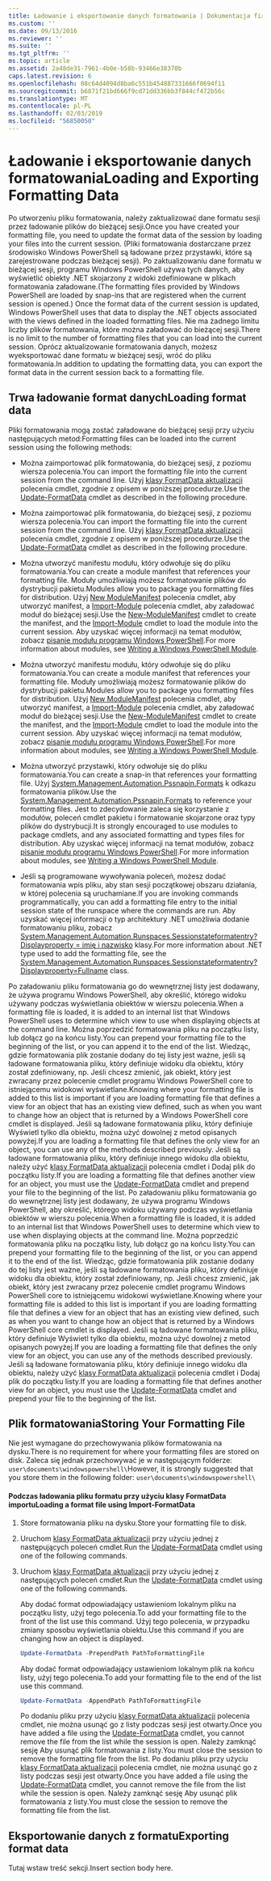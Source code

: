 ```yaml
---
title: Ładowanie i eksportowanie danych formatowania | Dokumentacja firmy Microsoft
ms.custom: ''
ms.date: 09/13/2016
ms.reviewer: ''
ms.suite: ''
ms.tgt_pltfrm: ''
ms.topic: article
ms.assetid: 2a48de31-7961-4b0e-b58b-93466e38370b
caps.latest.revision: 6
ms.openlocfilehash: 08c64d4094d8ba6c551b454887331666f0694f11
ms.sourcegitcommit: b6871f21bd666f9cd71dd336bb3f844cf472b56c
ms.translationtype: MT
ms.contentlocale: pl-PL
ms.lasthandoff: 02/03/2019
ms.locfileid: "56850050"
---
```

# <a name="loading-and-exporting-formatting-data"></a><span data-ttu-id="d1c19-102">Ładowanie i eksportowanie danych formatowania</span><span class="sxs-lookup"><span data-stu-id="d1c19-102">Loading and Exporting Formatting Data</span></span>

<span data-ttu-id="d1c19-103">Po utworzeniu pliku formatowania, należy zaktualizować dane formatu sesji przez ładowanie plików do bieżącej sesji.</span><span class="sxs-lookup"><span data-stu-id="d1c19-103">Once you have created your formatting file, you need to update the format data of the session by loading your files into the current session.</span></span> <span data-ttu-id="d1c19-104">(Pliki formatowania dostarczane przez środowisko Windows PowerShell są ładowane przez przystawki, które są zarejestrowane podczas bieżącej sesji). Po zaktualizowaniu dane formatu w bieżącej sesji, programu Windows PowerShell używa tych danych, aby wyświetlić obiekty .NET skojarzony z widoki zdefiniowane w plikach formatowania załadowane.</span><span class="sxs-lookup"><span data-stu-id="d1c19-104">(The formatting files provided by Windows PowerShell are loaded by snap-ins that are registered when the current session is opened.) Once the format data of the current session is updated, Windows PowerShell uses that data to display the .NET objects associated with the views defined in the loaded formatting files.</span></span> <span data-ttu-id="d1c19-105">Nie ma żadnego limitu liczby plików formatowania, które można załadować do bieżącej sesji.</span><span class="sxs-lookup"><span data-stu-id="d1c19-105">There is no limit to the number of formatting files that you can load into the current session.</span></span> <span data-ttu-id="d1c19-106">Oprócz aktualizowanie formatowania danych, możesz wyeksportować dane formatu w bieżącej sesji, wróć do pliku formatowania.</span><span class="sxs-lookup"><span data-stu-id="d1c19-106">In addition to updating the formatting data, you can export the format data in the current session back to a formatting file.</span></span>

## <a name="loading-format-data"></a><span data-ttu-id="d1c19-107">Trwa ładowanie format danych</span><span class="sxs-lookup"><span data-stu-id="d1c19-107">Loading format data</span></span>

<span data-ttu-id="d1c19-108">Pliki formatowania mogą zostać załadowane do bieżącej sesji przy użyciu następujących metod:</span><span class="sxs-lookup"><span data-stu-id="d1c19-108">Formatting files can be loaded into the current session using the following methods:</span></span>

- <span data-ttu-id="d1c19-109">Można zaimportować plik formatowania, do bieżącej sesji, z poziomu wiersza polecenia.</span><span class="sxs-lookup"><span data-stu-id="d1c19-109">You can import the formatting file into the current session from the command line.</span></span> <span data-ttu-id="d1c19-110">Użyj [klasy FormatData aktualizacji](/powershell/module/Microsoft.PowerShell.Utility/Update-FormatData) polecenia cmdlet, zgodnie z opisem w poniższej procedurze.</span><span class="sxs-lookup"><span data-stu-id="d1c19-110">Use the [Update-FormatData](/powershell/module/Microsoft.PowerShell.Utility/Update-FormatData) cmdlet as described in the following procedure.</span></span>
- <span data-ttu-id="d1c19-111">Można zaimportować plik formatowania, do bieżącej sesji, z poziomu wiersza polecenia.</span><span class="sxs-lookup"><span data-stu-id="d1c19-111">You can import the formatting file into the current session from the command line.</span></span> <span data-ttu-id="d1c19-112">Użyj [klasy FormatData aktualizacji](/powershell/module/Microsoft.PowerShell.Utility/Update-FormatData) polecenia cmdlet, zgodnie z opisem w poniższej procedurze.</span><span class="sxs-lookup"><span data-stu-id="d1c19-112">Use the [Update-FormatData](/powershell/module/Microsoft.PowerShell.Utility/Update-FormatData) cmdlet as described in the following procedure.</span></span>

- <span data-ttu-id="d1c19-113">Można utworzyć manifestu modułu, który odwołuje się do pliku formatowania.</span><span class="sxs-lookup"><span data-stu-id="d1c19-113">You can create a module manifest that references your formatting file.</span></span> <span data-ttu-id="d1c19-114">Moduły umożliwiają możesz formatowanie plików do dystrybucji pakietu.</span><span class="sxs-lookup"><span data-stu-id="d1c19-114">Modules allow you to package you formatting files for distribution.</span></span> <span data-ttu-id="d1c19-115">Użyj [New ModuleManifest](/powershell/module/Microsoft.PowerShell.Core/New-ModuleManifest) polecenia cmdlet, aby utworzyć manifest, a [Import-Module](/powershell/module/Microsoft.PowerShell.Core/Import-Module) polecenia cmdlet, aby załadować moduł do bieżącej sesji.</span><span class="sxs-lookup"><span data-stu-id="d1c19-115">Use the [New-ModuleManifest](/powershell/module/Microsoft.PowerShell.Core/New-ModuleManifest) cmdlet to create the manifest, and the [Import-Module](/powershell/module/Microsoft.PowerShell.Core/Import-Module) cmdlet to load the module into the current session.</span></span> <span data-ttu-id="d1c19-116">Aby uzyskać więcej informacji na temat modułów, zobacz [pisanie modułu programu Windows PowerShell](../module/writing-a-windows-powershell-module.md).</span><span class="sxs-lookup"><span data-stu-id="d1c19-116">For more information about modules, see [Writing a Windows PowerShell Module](../module/writing-a-windows-powershell-module.md).</span></span>
- <span data-ttu-id="d1c19-117">Można utworzyć manifestu modułu, który odwołuje się do pliku formatowania.</span><span class="sxs-lookup"><span data-stu-id="d1c19-117">You can create a module manifest that references your formatting file.</span></span> <span data-ttu-id="d1c19-118">Moduły umożliwiają możesz formatowanie plików do dystrybucji pakietu.</span><span class="sxs-lookup"><span data-stu-id="d1c19-118">Modules allow you to package you formatting files for distribution.</span></span> <span data-ttu-id="d1c19-119">Użyj [New ModuleManifest](/powershell/module/Microsoft.PowerShell.Core/New-ModuleManifest) polecenia cmdlet, aby utworzyć manifest, a [Import-Module](/powershell/module/Microsoft.PowerShell.Core/Import-Module) polecenia cmdlet, aby załadować moduł do bieżącej sesji.</span><span class="sxs-lookup"><span data-stu-id="d1c19-119">Use the [New-ModuleManifest](/powershell/module/Microsoft.PowerShell.Core/New-ModuleManifest) cmdlet to create the manifest, and the [Import-Module](/powershell/module/Microsoft.PowerShell.Core/Import-Module) cmdlet to load the module into the current session.</span></span> <span data-ttu-id="d1c19-120">Aby uzyskać więcej informacji na temat modułów, zobacz [pisanie modułu programu Windows PowerShell](../module/writing-a-windows-powershell-module.md).</span><span class="sxs-lookup"><span data-stu-id="d1c19-120">For more information about modules, see [Writing a Windows PowerShell Module](../module/writing-a-windows-powershell-module.md).</span></span>

- <span data-ttu-id="d1c19-121">Można utworzyć przystawki, który odwołuje się do pliku formatowania.</span><span class="sxs-lookup"><span data-stu-id="d1c19-121">You can create a snap-in that references your formatting file.</span></span> <span data-ttu-id="d1c19-122">Użyj [System.Management.Automation.Pssnapin.Formats](/dotnet/api/System.Management.Automation.PSSnapIn.Formats) k odkazu formatowania plików.</span><span class="sxs-lookup"><span data-stu-id="d1c19-122">Use the [System.Management.Automation.Pssnapin.Formats](/dotnet/api/System.Management.Automation.PSSnapIn.Formats) to reference your formatting files.</span></span> <span data-ttu-id="d1c19-123">Jest to zdecydowanie zaleca się korzystanie z modułów, poleceń cmdlet pakietu i formatowanie skojarzone oraz typy plików do dystrybucji.</span><span class="sxs-lookup"><span data-stu-id="d1c19-123">It is strongly encouraged to use modules to package cmdlets, and any associated formatting and types files for distribution.</span></span> <span data-ttu-id="d1c19-124">Aby uzyskać więcej informacji na temat modułów, zobacz [pisanie modułu programu Windows PowerShell](../module/writing-a-windows-powershell-module.md).</span><span class="sxs-lookup"><span data-stu-id="d1c19-124">For more information about modules, see [Writing a Windows PowerShell Module](../module/writing-a-windows-powershell-module.md).</span></span>

- <span data-ttu-id="d1c19-125">Jeśli są programowane wywoływania poleceń, możesz dodać formatowania wpis pliku, aby stan sesji początkowej obszaru działania, w której polecenia są uruchamiane.</span><span class="sxs-lookup"><span data-stu-id="d1c19-125">If you are invoking commands programmatically, you can add a formatting file entry to the initial session state of the runspace where the commands are run.</span></span> <span data-ttu-id="d1c19-126">Aby uzyskać więcej informacji o typ architektury .NET umożliwia dodanie formatowaniu pliku, zobacz [System.Management.Automation.Runspaces.Sessionstateformatentry? Displayproperty = imię i nazwisko](/dotnet/api/System.Management.Automation.Runspaces.SessionStateFormatEntry) klasy.</span><span class="sxs-lookup"><span data-stu-id="d1c19-126">For more information about .NET type used to add the formatting file, see the [System.Management.Automation.Runspaces.Sessionstateformatentry?Displayproperty=Fullname](/dotnet/api/System.Management.Automation.Runspaces.SessionStateFormatEntry) class.</span></span>

<span data-ttu-id="d1c19-127">Po załadowaniu pliku formatowania go do wewnętrznej listy jest dodawany, że używa programu Windows PowerShell, aby określić, którego widoku używany podczas wyświetlania obiektów w wierszu polecenia.</span><span class="sxs-lookup"><span data-stu-id="d1c19-127">When a formatting file is loaded, it is added to an internal list that Windows PowerShell uses to determine which view to use when displaying objects at the command line.</span></span> <span data-ttu-id="d1c19-128">Można poprzedzić formatowania pliku na początku listy, lub dołącz go na końcu listy.</span><span class="sxs-lookup"><span data-stu-id="d1c19-128">You can prepend your formatting file to the beginning of the list, or you can append it to the end of the list.</span></span> <span data-ttu-id="d1c19-129">Wiedząc, gdzie formatowania plik zostanie dodany do tej listy jest ważne, jeśli są ładowane formatowania pliku, który definiuje widoku dla obiektu, który został zdefiniowany, np. Jeśli chcesz zmienić, jak obiekt, który jest zwracany przez polecenie cmdlet programu Windows PowerShell core to istniejącemu widokowi  wyświetlane.</span><span class="sxs-lookup"><span data-stu-id="d1c19-129">Knowing where your formatting file is added to this list is important if you are loading formatting file that defines a view for an object that has an existing view defined, such as when you want to change how an object that is returned by a Windows PowerShell core cmdlet is displayed.</span></span> <span data-ttu-id="d1c19-130">Jeśli są ładowane formatowania pliku, który definiuje Wyświetl tylko dla obiektu, można użyć dowolnej z metod opisanych powyżej.</span><span class="sxs-lookup"><span data-stu-id="d1c19-130">If you are loading a formatting file that defines the only view for an object, you can use any of the methods described previously.</span></span>  <span data-ttu-id="d1c19-131">Jeśli są ładowane formatowania pliku, który definiuje innego widoku dla obiektu, należy użyć [klasy FormatData aktualizacji](/powershell/module/Microsoft.PowerShell.Utility/Update-FormatData) polecenia cmdlet i Dodaj plik do początku listy.</span><span class="sxs-lookup"><span data-stu-id="d1c19-131">If you are loading a formatting file that defines another view for an object, you must use the [Update-FormatData](/powershell/module/Microsoft.PowerShell.Utility/Update-FormatData) cmdlet and prepend your file to the beginning of the list.</span></span>
<span data-ttu-id="d1c19-132">Po załadowaniu pliku formatowania go do wewnętrznej listy jest dodawany, że używa programu Windows PowerShell, aby określić, którego widoku używany podczas wyświetlania obiektów w wierszu polecenia.</span><span class="sxs-lookup"><span data-stu-id="d1c19-132">When a formatting file is loaded, it is added to an internal list that Windows PowerShell uses to determine which view to use when displaying objects at the command line.</span></span> <span data-ttu-id="d1c19-133">Można poprzedzić formatowania pliku na początku listy, lub dołącz go na końcu listy.</span><span class="sxs-lookup"><span data-stu-id="d1c19-133">You can prepend your formatting file to the beginning of the list, or you can append it to the end of the list.</span></span> <span data-ttu-id="d1c19-134">Wiedząc, gdzie formatowania plik zostanie dodany do tej listy jest ważne, jeśli są ładowane formatowania pliku, który definiuje widoku dla obiektu, który został zdefiniowany, np. Jeśli chcesz zmienić, jak obiekt, który jest zwracany przez polecenie cmdlet programu Windows PowerShell core to istniejącemu widokowi  wyświetlane.</span><span class="sxs-lookup"><span data-stu-id="d1c19-134">Knowing where your formatting file is added to this list is important if you are loading formatting file that defines a view for an object that has an existing view defined, such as when you want to change how an object that is returned by a Windows PowerShell core cmdlet is displayed.</span></span> <span data-ttu-id="d1c19-135">Jeśli są ładowane formatowania pliku, który definiuje Wyświetl tylko dla obiektu, można użyć dowolnej z metod opisanych powyżej.</span><span class="sxs-lookup"><span data-stu-id="d1c19-135">If you are loading a formatting file that defines the only view for an object, you can use any of the methods described previously.</span></span>  <span data-ttu-id="d1c19-136">Jeśli są ładowane formatowania pliku, który definiuje innego widoku dla obiektu, należy użyć [klasy FormatData aktualizacji](/powershell/module/Microsoft.PowerShell.Utility/Update-FormatData) polecenia cmdlet i Dodaj plik do początku listy.</span><span class="sxs-lookup"><span data-stu-id="d1c19-136">If you are loading a formatting file that defines another view for an object, you must use the [Update-FormatData](/powershell/module/Microsoft.PowerShell.Utility/Update-FormatData) cmdlet and prepend your file to the beginning of the list.</span></span>

## <a name="storing-your-formatting-file"></a><span data-ttu-id="d1c19-137">Plik formatowania</span><span class="sxs-lookup"><span data-stu-id="d1c19-137">Storing Your Formatting File</span></span>

<span data-ttu-id="d1c19-138">Nie jest wymagane do przechowywania plików formatowania na dysku.</span><span class="sxs-lookup"><span data-stu-id="d1c19-138">There is no requirement for where your formatting files are stored on disk.</span></span> <span data-ttu-id="d1c19-139">Zaleca się jednak przechowywać je w następującym folderze: `user\documents\windowspowershell\`</span><span class="sxs-lookup"><span data-stu-id="d1c19-139">However, it is strongly suggested that you store them in the following folder: `user\documents\windowspowershell\`</span></span>

#### <a name="loading-a-format-file-using-import-formatdata"></a><span data-ttu-id="d1c19-140">Podczas ładowania pliku formatu przy użyciu klasy FormatData importu</span><span class="sxs-lookup"><span data-stu-id="d1c19-140">Loading a format file using Import-FormatData</span></span>

1. <span data-ttu-id="d1c19-141">Store formatowania pliku na dysku.</span><span class="sxs-lookup"><span data-stu-id="d1c19-141">Store your formatting file to disk.</span></span>

2. <span data-ttu-id="d1c19-142">Uruchom [klasy FormatData aktualizacji](/powershell/module/Microsoft.PowerShell.Utility/Update-FormatData) przy użyciu jednej z następujących poleceń cmdlet.</span><span class="sxs-lookup"><span data-stu-id="d1c19-142">Run the [Update-FormatData](/powershell/module/Microsoft.PowerShell.Utility/Update-FormatData) cmdlet using one of the following commands.</span></span>
2. <span data-ttu-id="d1c19-143">Uruchom [klasy FormatData aktualizacji](/powershell/module/Microsoft.PowerShell.Utility/Update-FormatData) przy użyciu jednej z następujących poleceń cmdlet.</span><span class="sxs-lookup"><span data-stu-id="d1c19-143">Run the [Update-FormatData](/powershell/module/Microsoft.PowerShell.Utility/Update-FormatData) cmdlet using one of the following commands.</span></span>

   <span data-ttu-id="d1c19-144">Aby dodać format odpowiadający ustawieniom lokalnym pliku na początku listy, użyj tego polecenia.</span><span class="sxs-lookup"><span data-stu-id="d1c19-144">To add your formatting file to the front of the list use this command.</span></span> <span data-ttu-id="d1c19-145">Użyj tego polecenia, w przypadku zmiany sposobu wyświetlania obiektu.</span><span class="sxs-lookup"><span data-stu-id="d1c19-145">Use this command if you are changing how an object is displayed.</span></span>

   ```powershell
   Update-FormatData -PrependPath PathToFormattingFile
   ```

   <span data-ttu-id="d1c19-146">Aby dodać format odpowiadający ustawieniom lokalnym plik na końcu listy, użyj tego polecenia.</span><span class="sxs-lookup"><span data-stu-id="d1c19-146">To add your formatting file to the end of the list use this command.</span></span>

   ```powershell
   Update-FormatData -AppendPath PathToFormattingFile
   ```

   <span data-ttu-id="d1c19-147">Po dodaniu pliku przy użyciu [klasy FormatData aktualizacji](/powershell/module/Microsoft.PowerShell.Utility/Update-FormatData) polecenia cmdlet, nie można usunąć go z listy podczas sesji jest otwarty.</span><span class="sxs-lookup"><span data-stu-id="d1c19-147">Once you have added a file using the [Update-FormatData](/powershell/module/Microsoft.PowerShell.Utility/Update-FormatData) cmdlet, you cannot remove the file from the list while the session is open.</span></span> <span data-ttu-id="d1c19-148">Należy zamknąć sesję Aby usunąć plik formatowania z listy.</span><span class="sxs-lookup"><span data-stu-id="d1c19-148">You must close the session to remove the formatting file from the list.</span></span>
   <span data-ttu-id="d1c19-149">Po dodaniu pliku przy użyciu [klasy FormatData aktualizacji](/powershell/module/Microsoft.PowerShell.Utility/Update-FormatData) polecenia cmdlet, nie można usunąć go z listy podczas sesji jest otwarty.</span><span class="sxs-lookup"><span data-stu-id="d1c19-149">Once you have added a file using the [Update-FormatData](/powershell/module/Microsoft.PowerShell.Utility/Update-FormatData) cmdlet, you cannot remove the file from the list while the session is open.</span></span> <span data-ttu-id="d1c19-150">Należy zamknąć sesję Aby usunąć plik formatowania z listy.</span><span class="sxs-lookup"><span data-stu-id="d1c19-150">You must close the session to remove the formatting file from the list.</span></span>

## <a name="exporting-format-data"></a><span data-ttu-id="d1c19-151">Eksportowanie danych z formatu</span><span class="sxs-lookup"><span data-stu-id="d1c19-151">Exporting format data</span></span>

<span data-ttu-id="d1c19-152">Tutaj wstaw treść sekcji.</span><span class="sxs-lookup"><span data-stu-id="d1c19-152">Insert section body here.</span></span>
